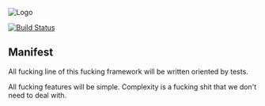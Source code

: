 ![Logo](https://cdn.rawgit.com/carlosmaniero/driven.js/63355b8175f7f6d6a6cb3cdb58d05793e7074ca0/assets/img/logo.svg)

[![Build Status](https://travis-ci.org/carlosmaniero/driven.js.svg?branch=master)](https://travis-ci.org/carlosmaniero/driven.js)

## Manifest

All fucking line of this fucking framework will be written oriented by tests.

All fucking features will be simple.
Complexity is a fucking shit that we don't need to deal with.

